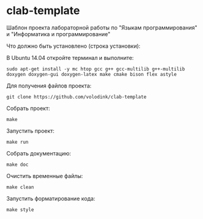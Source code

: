 # clab-template
Шаблон проекта лабораторной работы по "Языкам программирования" и "Информатика и программирование"

Что должно быть установлено (строка установки):

В Ubuntu 14.04 откройте терминал и выполните:
```
sudo apt-get install -y mc htop gcc g++ gcc-multilib g++-multilib doxygen doxygen-gui doxygen-latex make cmake bison flex astyle
```

Для получения файлов проекта:

```
git clone https://github.com/volodink/clab-template
```

Собрать проект:

```
make
```

Запустить проект:

```
make run
```

Собрать документацию:

```
make doc
```

Очистить временные файлы:

```
make clean
```

Запустить форматирование кода:

```
make style
```
